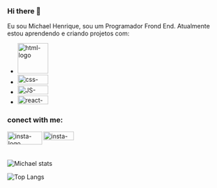 ### Hi there 👋

Eu sou Michael Henrique, sou um Programador Frond End. Atualmente estou aprendendo e criando projetos com:
<br>
- <img 
    src="https://img.shields.io/badge/HTML5-E34F26?style=for-the-badge&logo=html5&logoColor=white" 
    alt="html-logo" 
    width="70px" 
  />
- <img 
    src="https://img.shields.io/badge/CSS3-1572B6?style=for-the-badge&logo=css3&logoColor=white" 
    alt="css-logo" 
    width="70px" 
    height="22" 
  />
- <img 
    src="https://img.shields.io/badge/JavaScript-323330?style=for-the-badge&logo=javascript&logoColor=F7DF1E" 
    alt="JS-logo" 
    width="70px" 
    height="20" 
  />
- <img 
    src="https://img.shields.io/badge/React-20232A?style=for-the-badge&logo=react&logoColor=61DAFB" 
    alt="react-logo" 
    width="70px"
    height="20" 
  />

### conect with me:
<p>
<a href="https://www.instagram.com/michael_henri10/">
  <img src="https://img.shields.io/badge/Instagram-E4405F?style=for-the-badge&logo=instagram&logoColor=white" 
    align="left" 
    alt="insta-logo" 
    width="80px" 
    height="30"/>
  <a/>
<a href="https://www.linkedin.com/in/michael-henrique-a1130a262/">
  <img src="https://img.shields.io/badge/LinkedIn-0077B5?style=for-the-badge&logo=linkedin&logoColor=white" 
    align="left" 
    alt="insta-logo"
    width="70px"
    height="20"/>
  <a/>
</p>
    <br>
    <br>
    <br>

![Michael stats](https://github-readme-stats.vercel.app/api?username=Michaelhenri)

![Top Langs](https://github-readme-stats.vercel.app/api/top-langs/?username=Michaelhenri)


